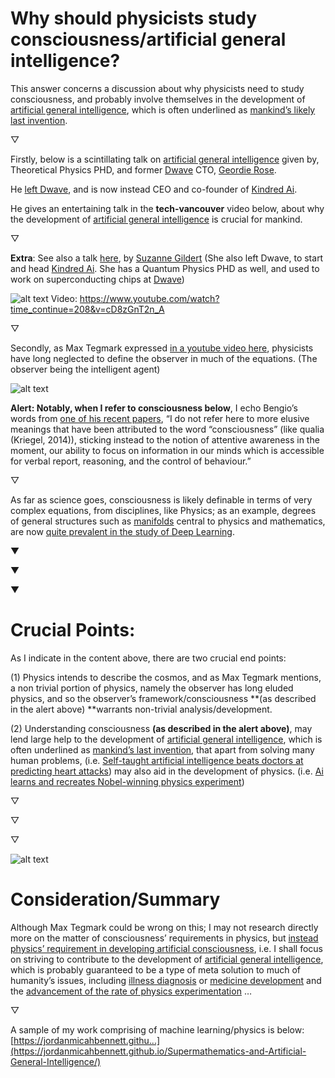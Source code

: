 Why should physicists study consciousness/artificial general intelligence?
=====

This answer concerns a discussion about why physicists need to study consciousness, and probably involve themselves in the development of [artificial general intelligence](https://en.wikipedia.org/wiki/Artificial_general_intelligence), which is often underlined as [mankind’s likely last invention](https://www.youtube.com/watch?v=9snY7lhJA4c).

▽

Firstly, below is a scintillating talk on [artificial general intelligence](https://en.wikipedia.org/wiki/Artificial_general_intelligence) given by, Theoretical Physics PHD, and former [Dwave](https://www.dwavesys.com/home) CTO, [Geordie Rose](http://www.ideacity.ca/speaker/geordie-rose/).

He [left Dwave](https://spectrum.ieee.org/automaton/robotics/artificial-intelligence/dwave-founder-new-startup-kindred-ai), and is now instead CEO and co-founder of [Kindred Ai](https://www.kindred.ai/).

He gives an entertaining talk in the **tech-vancouver** video below, about why the development of [artificial general intelligence](https://en.wikipedia.org/wiki/Artificial_general_intelligence) is crucial for mankind.

▽

**Extra**: See also a talk [here](https://www.youtube.com/watch?v=JBWc09b6LnM), by [Suzanne Gildert](https://www.linkedin.com/in/suzannegildert) (She also left Dwave, to start and head [Kindred Ai](https://www.kindred.ai/). She has a Quantum Physics PHD as well, and used to work on superconducting chips at [Dwave](https://www.dwavesys.com/home))


![alt text](https://i.imgur.com/z7uA7A5.png)
Video: https://www.youtube.com/watch?time_continue=208&v=cD8zGnT2n_A

▽


Secondly, as Max Tegmark expressed [in a youtube video here](https://youtu.be/jXBfXNW6Bxo?t=1977), physicists have long neglected to define the observer in much of the equations. (The observer being the intelligent agent)

![alt text](https://i.imgur.com/ZEPAqGb.png)


**Alert: Notably, when I refer to consciousness below**, I echo Bengio’s words from [one of his recent papers](https://arxiv.org/abs/1709.08568), “I do not refer here to more elusive meanings that have been attributed to the word “consciousness” (like qualia (Kriegel, 2014)), sticking instead to the notion of attentive awareness in the moment, our ability to focus on information in our minds which is accessible for verbal report, reasoning, and the control of behaviour.”

▽

As far as science goes, consciousness is likely definable in terms of very complex equations, from disciplines, like Physics; as an example, degrees of general structures such as [manifolds](https://en.wikipedia.org/wiki/Manifold) central to physics and mathematics, are now [quite prevalent in the study of Deep Learning](https://arxiv.org/abs/1611.03383).

▼

▼

▼

**Crucial Points:**
=====

As I indicate in the content above, there are two crucial end points:

(1) Physics intends to describe the cosmos, and as Max Tegmark mentions, a non trivial portion of physics, namely the observer has long eluded physics, and so the observer’s framework/consciousness **(as described in the alert above) **warrants non-trivial analysis/development.

(2) Understanding consciousness **(as described in the alert above)**, may lend large help to the development of [artificial general intelligence](https://en.wikipedia.org/wiki/Artificial_general_intelligence), which is often underlined as [mankind’s last invention](https://www.youtube.com/watch?v=9snY7lhJA4c), that apart from solving many human problems, (i.e. [Self-taught artificial intelligence beats doctors at predicting heart attacks](http://www.sciencemag.org/news/2017/04/self-taught-artificial-intelligence-beats-doctors-predicting-heart-attacks)) may also aid in the development of physics. (i.e. [Ai learns and recreates Nobel-winning physics experiment](https://techcrunch.com/2016/05/16/ai-learns-and-recreates-nobel-winning-physics-experiment/))

▽

▽

▽

![alt text](https://i.imgur.com/1F5dJGP.jpg)

Consideration/Summary
=====

Although Max Tegmark could be wrong on this; I may not research directly more on the matter of consciousness’ requirements in physics, but [instead physics’ requirement in developing artificial consciousness](https://arxiv.org/abs/1608.08225), i.e. I shall focus on striving to contribute to the development of [artificial general intelligence](https://en.wikipedia.org/wiki/Artificial_general_intelligence), which is probably guaranteed to be a type of meta solution to much of humanity’s issues, including [illness diagnosis](http://www.sciencemag.org/news/2017/04/self-taught-artificial-intelligence-beats-doctors-predicting-heart-attacks) or [medicine development](https://arxiv.org/ftp/arxiv/papers/1701/1701.04503.pdf) and the [advancement of the rate of physics experimentation](https://techcrunch.com/2016/05/16/ai-learns-and-recreates-nobel-winning-physics-experiment/) …

▽

A sample of my work comprising of machine learning/physics is below:
[https://jordanmicahbennett.githu...](https://jordanmicahbennett.github.io/Supermathematics-and-Artificial-General-Intelligence/)
